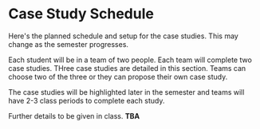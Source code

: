 # Case Study Schedule
Here's the planned schedule and setup for the case studies.  This may change as the semester progresses.

Each student will be in a team of two people. Each team will complete two case studies. THree case studies are detailed in this section. Teams can choose two of the three or they can propose their own case study.

The case studies will be highlighted later in the semester and teams will have 2-3 class periods to complete each study.

Further details to be given in class.
**TBA**